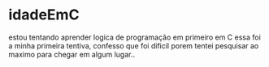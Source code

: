 # idadeEmC
estou tentando aprender logica de programação em primeiro em C essa foi a minha primeira tentiva, confesso que foi dificil porem tentei pesquisar ao maximo para chegar em algum lugar..
